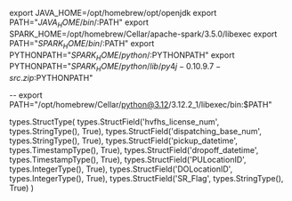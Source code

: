 export JAVA_HOME=/opt/homebrew/opt/openjdk
export PATH="$JAVA_HOME/bin/:$PATH"
export SPARK_HOME=/opt/homebrew/Cellar/apache-spark/3.5.0/libexec
export PATH="$SPARK_HOME/bin/:$PATH"
export PYTHONPATH="${SPARK_HOME}/python/:$PYTHONPATH"
export PYTHONPATH="${SPARK_HOME}/python/lib/py4j-0.10.9.7-src.zip:$PYTHONPATH"


-- export PATH="/opt/homebrew/Cellar/python@3.12/3.12.2_1/libexec/bin:$PATH"

types.StructType(
    types.StructField('hvfhs_license_num', types.StringType(), True),
    types.StructField('dispatching_base_num', types.StringType(), True),
    types.StructField('pickup_datetime', types.TimestampType(), True),
    types.StructField('dropoff_datetime', types.TimestampType(), True),
    types.StructField('PULocationID', types.IntegerType(), True),
    types.StructField('DOLocationID', types.IntegerType(), True),
    types.StructField('SR_Flag', types.StringType(), True)
)